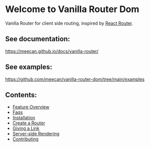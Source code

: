 # Welcome to Vanilla Router Dom

[npm-badge]: https://img.shields.io/npm/v/vanilla-router-dom.svg?style=flat-square
[npm]: https://www.npmjs.org/package/vanilla-router-dom

Vanilla Router for client side routing, inspired by [React Router](https://reactrouter.com/).

## See documentation:
https://meecan.github.io/docs/vanilla-router/

## See examples:
https://github.com/meecan/vanilla-router-dom/tree/main/examples

## Contents:
- [Feature Overview](https://meecan.github.io/docs/vanilla-router/start/overview)
- [Faqs](https://meecan.github.io/docs/vanilla-router/start/faqs)
- [Installation](https://meecan.github.io/docs/vanilla-router/start/installation)
- [Create a Router](https://meecan.github.io/docs/vanilla-router/routing/create-a-router)
- [Giving a Link](https://meecan.github.io/docs/vanilla-router/routing/giving-a-link)
- [Server-side Rendering](https://meecan.github.io/docs/vanilla-router/guides/server-side-rendering)
- [Contributing](https://meecan.github.io/docs/vanilla-router/guides/contributing)
